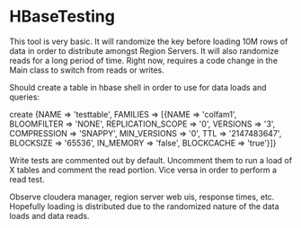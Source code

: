 HBaseTesting
============
This tool is very basic.  It will randomize the key before loading 10M rows of data in order to distribute amongst Region Servers.  It will also randomize reads for a long period of time.  Right now, requires a code change in the Main class to switch from reads or writes.

Should create a table in hbase shell in order to use for data loads and queries:

create {NAME => 'testtable', FAMILIES => [{NAME => 'colfam1', BLOOMFILTER => 'NONE', REPLICATION_SCOPE => '0', VERSIONS => '3', COMPRESSION => 'SNAPPY', MIN_VERSIONS => '0', TTL => '2147483647', BLOCKSIZE => '65536', IN_MEMORY => 'false', BLOCKCACHE => 'true'}]}

Write tests are commented out by default.  Uncomment them to run a load of X tables and comment the read portion.  Vice versa in order to perform a read test.

Observe cloudera manager, region server web uis, response times, etc.  Hopefully loading is distributed due to the randomized nature of the data loads and data reads.
